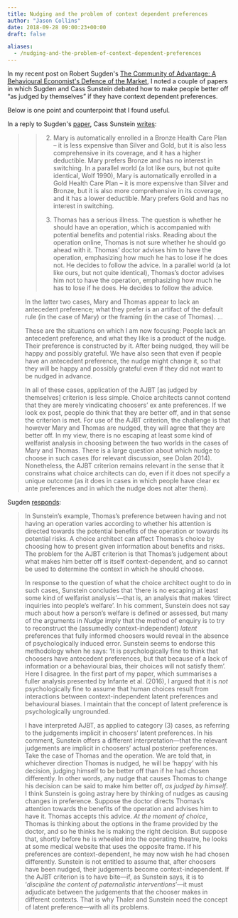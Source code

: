 ```yaml
---
title: Nudging and the problem of context dependent preferences
author: "Jason Collins"
date: 2018-09-28 09:00:23+00:00
draft: false

aliases:
  - /nudging-and-the-problem-of-context-dependent-preferences
---
```


In my recent post on Robert Sugden's [The Community of Advantage: A Behavioural Economist's Defence of the Market](/robert-sugdens-the-community-of-advantage-a-behavioural-economists-defence-of-the-market/), I noted a couple of papers in which Sugden and Cass Sunstein debated how to make people better off “as judged by themselves” if they have context dependent preferences.

Below is one point and counterpoint that I found useful.

In a reply to Sugden's [paper](https://link.springer.com/article/10.1007/s12232-016-0264-1), Cass Sunstein [writes](https://link.springer.com/article/10.1007%2Fs12232-017-0280-9):

>> 2. Mary is automatically enrolled in a Bronze Health Care Plan – it is less expensive than Silver and Gold, but it is also less comprehensive in its coverage, and it has a higher deductible. Mary prefers Bronze and has no interest in switching. In a parallel world (a lot like ours, but not quite identical, Wolf 1990), Mary is automatically enrolled in a Gold Health Care Plan – it is more expensive than Silver and Bronze, but it is also more comprehensive in its coverage, and it has a lower deductible. Mary prefers Gold and has no interest in switching.
>> 
>> 3. Thomas has a serious illness. The question is whether he should have an operation, which is accompanied with potential benefits and potential risks. Reading about the operation online, Thomas is not sure whether he should go ahead with it. Thomas’ doctor advises him to have the operation, emphasizing how much he has to lose if he does not. He decides to follow the advice. In a parallel world (a lot like ours, but not quite identical), Thomas’s doctor advises him not to have the operation, emphasizing how much he has to lose if he does. He decides to follow the advice.
>
>In the latter two cases, Mary and Thomas appear to lack an antecedent preference; what they prefer is an artifact of the default rule (in the case of Mary) or the framing (in the case of Thomas). ...
>
>These are the situations on which I am now focusing: People lack an antecedent preference, and what they like is a product of the nudge. Their preference is constructed by it. After being nudged, they will be happy and possibly grateful. We have also seen that even if people have an antecedent preference, the nudge might change it, so that they will be happy and possibly grateful even if they did not want to be nudged in advance.
>
>In all of these cases, application of the AJBT [as judged by themselves] criterion is less simple. Choice architects cannot contend that they are merely vindicating choosers’ ex ante preferences. If we look ex post, people do think that they are better off, and in that sense the criterion is met. For use of the AJBT criterion, the challenge is that however Mary and Thomas are nudged, they will agree that they are better off. In my view, there is no escaping at least some kind of welfarist analysis in choosing between the two worlds in the cases of Mary and Thomas. There is a large question about which nudge to choose in such cases (for relevant discussion, see Dolan 2014). Nonetheless, the AJBT criterion remains relevant in the sense that it constrains what choice architects can do, even if it does not specify a unique outcome (as it does in cases in which people have clear ex ante preferences and in which the nudge does not alter them).

Sugden [responds](https://link.springer.com/article/10.1007/s12232-017-0281-8):


>In Sunstein’s example, Thomas’s preference between having and not having an operation varies according to whether his attention is directed towards the potential benefits of the operation or towards its potential risks. A choice architect can affect Thomas’s choice by choosing how to present given information about benefits and risks. The problem for the AJBT criterion is that Thomas’s judgement about what makes him better off is itself context-dependent, and so cannot be used to determine the context in which he should choose.
>
>In response to the question of what the choice architect ought to do in such cases, Sunstein concludes that ‘there is no escaping at least some kind of welfarist analysis’—that is, an analysis that makes ‘direct inquiries into people’s welfare’. In his comment, Sunstein does not say much about how a person’s welfare is defined or assessed, but many of the arguments in _Nudge_ imply that the method of enquiry is to try to reconstruct the (assumedly context-independent) _latent_ preferences that fully informed choosers would reveal in the absence of psychologically induced error. Sunstein seems to endorse this methodology when he says: ‘It is psychologically fine to think that choosers have antecedent preferences, but that because of a lack of information or a behavioural bias, their choices will not satisfy them’. Here I disagree. In the first part of my paper, which summarises a fuller analysis presented by Infante et al. (2016), I argued that it is _not_ psychologically fine to assume that human choices result from interactions between context-independent latent preferences and behavioural biases. I maintain that the concept of latent preference is psychologically ungrounded.
>
>I have interpreted AJBT, as applied to category (3) cases, as referring to the judgements implicit in choosers’ latent preferences. In his comment, Sunstein offers a different interpretation—that the relevant judgements are implicit in choosers’ actual posterior preferences. Take the case of Thomas and the operation. We are told that, in whichever direction Thomas is nudged, he will be ‘happy’ with his decision, judging himself to be better off than if he had chosen differently. In other words, any nudge that causes Thomas to change his decision can be said to make him better off, _as judged by himself_. I think Sunstein is going astray here by thinking of nudges as causing changes in preference. Suppose the doctor directs Thomas’s attention towards the benefits of the operation and advises him to have it. Thomas accepts this advice. _At the moment of choice_, Thomas is thinking about the options in the frame provided by the doctor, and so he thinks he is making the right decision. But suppose that, shortly before he is wheeled into the operating theatre, he looks at some medical website that uses the opposite frame. If his preferences are context-dependent, he may now wish he had chosen differently. Sunstein is not entitled to assume that, after choosers have been nudged, their judgements become context-independent. If the AJBT criterion is to have bite—if, as Sunstein says, it is to ‘_discipline the content of paternalistic interventions_’—it must adjudicate between the judgements that the chooser makes in different contexts. That is why Thaler and Sunstein need the concept of latent preference—with all its problems.
